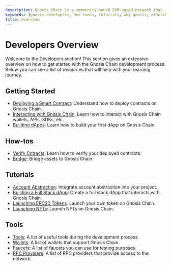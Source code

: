 ```yaml
---
description: Gnosis Chain is a community-owned EVM-based network that is operated by a diverse set of validators around the world
keywords: [gnosis developers, dev tools, tutorials, why gnosis, ethereum] 
title: Overview
---
```


# Developers Overview

Welcome to the Developers section! This section gives an extensive overview on how to get started with the Gnosis Chain development process. Below you can see a list of resources that will help with your learning journey.

## Getting Started

- [Deploying a Smart Contract](/developers/smart-contracts/): Understand how to deploy contracts on Gnosis Chain.
- [Interacting with Gnosis Chain](/developers/interact): Learn how to interact with Gnosis Chain wallets, APIs, SDKs, etc.
- [Building dApps](/developers/building/first-contract): Learn how to build your first dApp on Gnosis Chain.

## How-tos

- [Verify Cntracts](/developers/verify): Learn how to verify your deployed contracts.
- [Bridge](/developers/tutorials): Bridge assets to Gnosis Chain.

## Tutorials

- [Account Abstraction](/developers/account-abstraction/safe): Integrate account abstraction into your project.
- [Building a Full Stack dApp](/developers/building/full-stack-dapp): Create a full stack dApp that interacts with Gnosis Chain.
- [Launching ERC20 Tokens](/developers/building/token): Launch your own token on Gnosis Chain.
- [Launching NFTs](/developers/building/nft): Launch NFTs on Gnosis Chain. 

## Tools
- [Tools](/tools): A list of useful tools during the development process.
- [Wallets](/tools/wallets): A list of wallets that support Gnosis Chain.
- [Faucets](/tools/faucets/): A list of faucets you can use for testing purposes.
- [RPC Providers](/tools/rpc): A list of RPC providers that provide access to the network.
